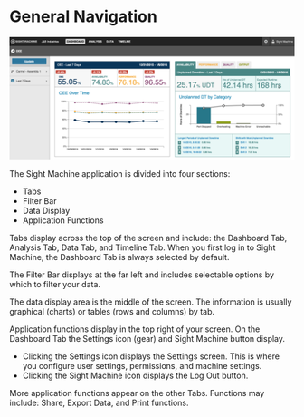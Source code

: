 # General Navigation
 ![](generalNavE.png)
 
The Sight Machine application is divided into four sections:
 * Tabs
 * Filter Bar
 * Data Display
 * Application Functions

Tabs display across the top of the screen and include: the Dashboard Tab, Analysis Tab, Data Tab, and Timeline Tab. When you first log in to Sight Machine, the Dashboard Tab is always selected by default.

The Filter Bar displays at the far left and includes selectable options by which to filter your data.
 
The data display area is the middle of the screen. The information is usually graphical (charts) or tables (rows and columns) by tab. 
 
Application functions display in the top right of your screen. On the Dashboard Tab the Settings icon (gear) and Sight Machine button display. 
  
  * Clicking the Settings icon displays the Settings screen. This is where you configure user settings, permissions, and machine settings.
  * Clicking the Sight Machine icon displays the Log Out button.

 More application functions appear on the other Tabs. Functions may include: Share, Export Data, and Print functions.
 